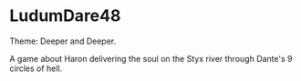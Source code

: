 # LudumDare48

Theme: Deeper and Deeper.

A game about Haron delivering the soul on the Styx river through Dante's 9 circles of hell.
